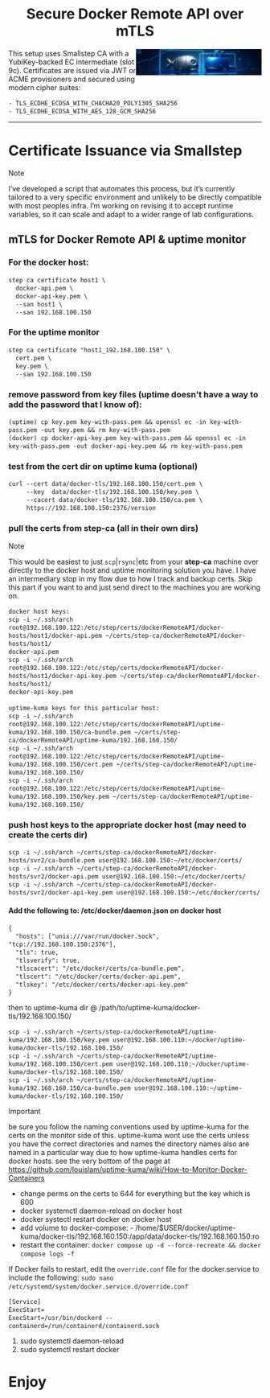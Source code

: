 <h1 align="center">Secure Docker Remote API over mTLS</h1>

<div align="center">
  <img src="https://github.com/danktankk/Docs/blob/main/Docker%20Remote%20API%20over%20TLS/Assets/dockerr2.png" width="250" vertical-align: top; align="right"/>
</div>

This setup uses Smallstep CA with a YubiKey-backed EC intermediate (slot 9c). Certificates are issued via JWT or ACME provisioners and secured using modern cipher suites:
```
- TLS_ECDHE_ECDSA_WITH_CHACHA20_POLY1305_SHA256
- TLS_ECDHE_ECDSA_WITH_AES_128_GCM_SHA256
```
---

# Certificate Issuance via Smallstep
>[!NOTE]
>I’ve developed a script that automates this process, but it’s currently tailored to a very specific environment and unlikely to be directly compatible with most peoples infra. I’m working on revising it to accept runtime variables, so it can scale and adapt to a wider range of lab configurations.

## mTLS for Docker Remote API & uptime monitor
### For the docker host:
```
step ca certificate host1 \
  docker-api.pem \
  docker-api-key.pem \
  --san host1 \
  --san 192.168.100.150
```
### For the uptime monitor
```
step ca certificate "host1_192.168.100.150" \
  cert.pem \
  key.pem \
  --san 192.168.100.150
```
### remove password from key files (uptime doesn't have a way to add the password that I know of):
```
(uptime) cp key.pem key-with-pass.pem && openssl ec -in key-with-pass.pem -out key.pem && rm key-with-pass.pem
(docker) cp docker-api-key.pem key-with-pass.pem && openssl ec -in key-with-pass.pem -out docker-api-key.pem && rm key-with-pass.pem
```
### test from the cert dir on uptime kuma (optional)
```
curl --cert data/docker-tls/192.168.100.150/cert.pem \
     --key  data/docker-tls/192.168.100.150/key.pem \
     --cacert data/docker-tls/192.168.100.150/ca.pem \
     https://192.168.100.150:2376/version
```

### pull the certs from step-ca (all in their own dirs)
> [!NOTE] 
> This would be easiest to just `scp`|`rsync`|etc from your **step-ca** machine over directly to the docker host and uptime monitoring solution you have.  I have an intermediary stop in my flow due to how I track and backup certs. Skip this part if you want to and just send direct to the machines you are working on.

```
docker host keys:
scp -i ~/.ssh/arch root@192.168.100.122:/etc/step/certs/dockerRemoteAPI/docker-hosts/host1/docker-api.pem ~/certs/step-ca/dockerRemoteAPI/docker-hosts/host1/
docker-api.pem
scp -i ~/.ssh/arch root@192.168.100.122:/etc/step/certs/dockerRemoteAPI/docker-hosts/host1/docker-api-key.pem ~/certs/step-ca/dockerRemoteAPI/docker-hosts/host1/
docker-api-key.pem

uptime-kuma keys for this particular host:
scp -i ~/.ssh/arch root@192.168.100.122:/etc/step/certs/dockerRemoteAPI/uptime-kuma/192.168.100.150/ca-bundle.pem ~/certs/step-ca/dockerRemoteAPI/uptime-kuma/192.168.160.150/
scp -i ~/.ssh/arch root@192.168.100.122:/etc/step/certs/dockerRemoteAPI/uptime-kuma/192.168.100.150/cert.pem ~/certs/step-ca/dockerRemoteAPI/uptime-kuma/192.168.160.150/
scp -i ~/.ssh/arch root@192.168.100.122:/etc/step/certs/dockerRemoteAPI/uptime-kuma/192.168.100.150/key.pem ~/certs/step-ca/dockerRemoteAPI/uptime-kuma/192.168.160.150/
```

### push host keys to the appropriate docker host (may need to create the certs dir)
```
scp -i ~/.ssh/arch ~/certs/step-ca/dockerRemoteAPI/docker-hosts/svr2/ca-bundle.pem user@192.168.100.150:~/etc/docker/certs/
scp -i ~/.ssh/arch ~/certs/step-ca/dockerRemoteAPI/docker-hosts/svr2/docker-api.pem user@192.168.100.150:~/etc/docker/certs/
scp -i ~/.ssh/arch ~/certs/step-ca/dockerRemoteAPI/docker-hosts/svr2/docker-api-key.pem user@192.168.100.150:~/etc/docker/certs/
```
#### Add the following to: /etc/docker/daemon.json on docker host
```
{
  "hosts": ["unix:///var/run/docker.sock", "tcp://192.168.100.150:2376"],
  "tls": true,
  "tlsverify": true,
  "tlscacert": "/etc/docker/certs/ca-bundle.pem",
  "tlscert": "/etc/docker/certs/docker-api.pem",
  "tlskey": "/etc/docker/certs/docker-api-key.pem"
}
```
then to uptime-kuma dir @ /path/to/uptime-kuma/docker-tls/192.168.100.150/<here>
```
scp -i ~/.ssh/arch ~/certs/step-ca/dockerRemoteAPI/uptime-kuma/192.168.100.150/key.pem user@192.168.100.110:~/docker/uptime-kuma/docker-tls/192.168.100.150/
scp -i ~/.ssh/arch ~/certs/step-ca/dockerRemoteAPI/uptime-kuma/192.168.100.150/cert.pem user@192.168.100.110:~/docker/uptime-kuma/docker-tls/192.168.100.150/
scp -i ~/.ssh/arch ~/certs/step-ca/dockerRemoteAPI/uptime-kuma/192.168.160.150/ca-bundle.pem user@192.168.100.110:~/uptime-kuma/docker-tls/192.168.100.150/
```
>[!IMPORTANT]
> be sure you follow the naming conventions used by uptime-kuma for the certs on the monitor side of this.
uptime-kuma wont use the certs unless you have the correct directories and names
>the directory names also are named in a particular way due to how uptime-kuma
>handles certs for docker hosts.  see the very bottom of the page at https://github.com/louislam/uptime-kuma/wiki/How-to-Monitor-Docker-Containers

- change perms on the certs to 644 for everything but the key which is 600
- docker systemctl daemon-reload on docker host 
- docker systectl restart docker on docker host
- add volume to docker-compose:
      - /home/$USER/docker/uptime-kuma/docker-tls/192.168.160.150:/app/data/docker-tls/192.168.160.150:ro
- restart the container:  `docker compose up -d --force-recreate && docker compose logs -f`

If Docker fails to restart, edit the `override.conf` file for the docker.service to include the following:
`sudo nano /etc/systemd/system/docker.service.d/override.conf`
```
[Service]
ExecStart=
ExecStart=/usr/bin/dockerd --containerd=/run/containerd/containerd.sock
```
1. sudo systemctl daemon-reload
2. sudo systemctl restart docker

# Enjoy
